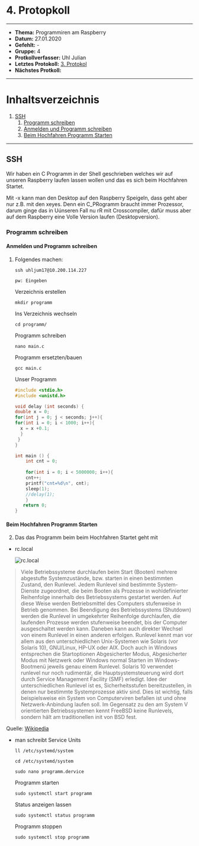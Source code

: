 # 4. Protopkoll

------------------------------

* **Thema:** Programmiren am Raspberry
* **Datum:** 27.01.2020
* **Gefehlt:** -
* **Gruppe:** 4
* **Protkollverfasser:** Uhl Julian
* **Letztes Protokoll:** [3. Protokol](https://github.com/HTLMechatronics/m17-3ahme-la1-sx/blob/uhljum17/uhljum17/%20protokolle/protkoll_2020-01-20_uhljum17.md)
* **Nächstes Protkoll:**

-----------------------

# Inhaltsverzeichnis

1. [SSH](SSH)
    1. [Programm schreiben](Programm-schreiben)
    2. [Anmelden und Programm schreiben](Anmelden-und-Programm-schreiben)       
    3. [Beim Hochfahren Programm Starten](Beim-Hochfahren-Programm-Starten)
 

--------------------------

## SSH

Wir haben ein C Programm in der Shell geschrieben welches wir auf unseren Raspberry laufen lassen wollen und das es sich beim           Hochfahren Startet.

Mit -x kann man den Desktop auf den Raspberry Speigeln, dass geht aber nur z.B. mit den xeyes. Denn ein C_PRogramm braucht immer Prozessor, darum ginge das in Uúnseren Fall nu rR mit Crosscompiler, dafür muss aber auf dem Raspberry eine Volle Version laufen (Desktopversion).

### Programm schreiben

#### Anmelden und Programm schreiben

1. Folgendes machen:

       ssh uhljum17@10.200.114.227
       
       pw: Eingeben
       
     Verzeichnis erstellen
     
       mkdir programm 
       
     Ins Verzeichnis wechseln 
     
       cd programm/
       
     Programm schreiben
        
       nano main.c
        
     Programm ersetzten/bauen
     
       gcc main.c
       
     Unser Programm
     
     ```C
     #include <stdio.h>
     #include <unistd.h>
     
     void delay (int seconds) {
     double x = 0;
     for(int j = 0; j < seconds; j++){
     for(int i = 0; i < 1000; i++){
       x = x +0.1;
       }
      }
     }
     
     int main () {
         int cnt = 0;
         
         for(int i = 0; i < 5000000; i++){
         cnt++;
         printf("cnt=%d\n", cnt);
         sleep(1);
         //delay(1);
         }
        return 0;
     }  
     ```     
 
#### Beim Hochfahren Programm Starten
 
2. Das das Programm beim beim Hochfahren Startet geht mit 
 
  * rc.local
  
       ![rc.local](http://1.bp.blogspot.com/_ZohlokReQFY/SiHgcAr94nI/AAAAAAAAACc/i8fSbXh2N24/s320/slrl.png)
       
>Viele Betriebssysteme durchlaufen beim Start (Booten) mehrere abgestufte Systemzustände, bzw. starten in einen bestimmten Zustand, den Runlevel. Jedem Runlevel sind bestimmte System-Dienste zugeordnet, die beim Booten als Prozesse in wohldefinierter Reihenfolge innerhalb des Betriebssystems gestartet werden. Auf diese Weise werden Betriebsmittel des Computers stufenweise in Betrieb genommen. Bei Beendigung des Betriebssystems (Shutdown) werden die Runlevel in umgekehrter Reihenfolge durchlaufen, die laufenden Prozesse werden stufenweise beendet, bis der Computer ausgeschaltet werden kann. Daneben kann auch direkter Wechsel von einem Runlevel in einen anderen erfolgen. 
Runlevel kennt man vor allem aus den unterschiedlichen Unix-Systemen wie Solaris (vor Solaris 10), GNU/Linux, HP-UX oder AIX. Doch auch in Windows entsprechen die Startoptionen Abgesicherter Modus, Abgesicherter Modus mit Netzwerk oder Windows normal Starten im Windows-Bootmenü jeweils genau einem Runlevel. Solaris 10 verwendet runlevel nur noch rudimentär, die Hauptsystemsteuerung wird dort durch Service Management Facility (SMF) erledigt. 
Idee der unterschiedlichen Runlevel ist es, Sicherheitsstufen bereitzustellen, in denen nur bestimmte Systemprozesse aktiv sind. Dies ist wichtig, falls beispielsweise ein System von Computerviren befallen ist und ohne Netzwerk-Anbindung laufen soll. 
Im Gegensatz zu den am System V orientierten Betriebssystemen kennt FreeBSD keine Runlevels, sondern hält am traditionellen init von BSD fest. 

Quelle: [Wikipedia](https://de.wikipedia.org/wiki/Runlevel)
 
 
 * man schreibt Service Units
       
       ll /etc/systemd/system
       
       cd /etc/systemd/system
       
       sudo nano programm.dervice
       
    Programm starten
       
       sudo systemctl start programm
       
    Status anzeigen lassen
    
       sudo systemctl status programm
    
    Programm stoppen
    
       sudo systemctl stop programm

